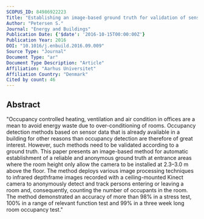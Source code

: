 ```yaml
---
SCOPUS_ID: 84986922223
Title: "Establishing an image-based ground truth for validation of sensor data-based room occupancy detection"
Author: "Petersen S."
Journal: "Energy and Buildings"
Publication Date: {'$date': '2016-10-15T00:00:00Z'}
Publication Year: 2016
DOI: "10.1016/j.enbuild.2016.09.009"
Source Type: "Journal"
Document Type: "ar"
Document Type Description: "Article"
Affiliation: "Aarhus Universitet"
Affiliation Country: "Denmark"
Cited by count: 46
---
```


## Abstract
"Occupancy controlled heating, ventilation and air condition in offices are a mean to avoid energy waste due to over-conditioning of rooms. Occupancy detection methods based on sensor data that is already available in a building for other reasons than occupancy detection are therefore of great interest. However, such methods need to be validated according to a ground truth. This paper presents an image-based method for automatic establishment of a reliable and anonymous ground truth at entrance areas where the room height only allow the camera to be installed at 2.3–3.0 m above the floor. The method deploys various image processing techniques to infrared depthframe images recorded with a ceiling-mounted Kinect camera to anonymously detect and track persons entering or leaving a room and, consequently, counting the number of occupants in the room. The method demonstrated an accuracy of more than 98% in a stress test, 100% in a range of relevant function test and 99% in a three week long room occupancy test."
